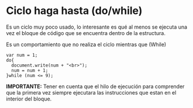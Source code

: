 # Ciclo haga hasta (do/while)

Es un ciclo muy poco usado, lo interesante es qué al menos se ejecuta una vez el bloque de código que se encuentra dentro de la estructura.

Es un comportamiento que no realiza el ciclo mientras que (While)

```
var num = 1;
do{
  document.write(num + "<br>");
  num = num + 1;
}while (num <= 9);
```

**IMPORTANTE:** Tener en cuenta que el hilo de ejecución para comprender que la primera vez siempre ejecutara las instrucciones que estan en el interior del bloque.
